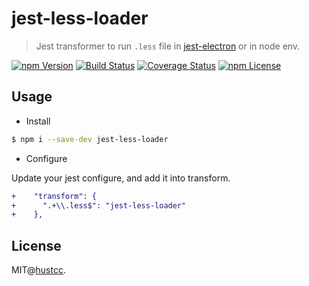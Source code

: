 # jest-less-loader

> Jest transformer to run `.less` file in [jest-electron](https://github.com/hustcc/jest-electron) or in node env.


[![npm Version](https://img.shields.io/npm/v/jest-less-loader.svg)](https://www.npmjs.com/package/jest-less-loader)
[![Build Status](https://github.com/hustcc/jest-less-loader/workflows/build/badge.svg)](https://github.com/hustcc/jest-less-loader/actions)
[![Coverage Status](https://coveralls.io/repos/github/hustcc/jest-less-loader/badge.svg)](https://coveralls.io/github/hustcc/jest-less-loader)
[![npm License](https://img.shields.io/npm/l/jest-less-loader.svg)](https://www.npmjs.com/package/jest-less-loader)



## Usage


 - Install
 
```bash
$ npm i --save-dev jest-less-loader
```

 - Configure

Update your jest configure, and add it into transform.

```diff
+    "transform": {
+      ".+\\.less$": "jest-less-loader"
+    },
```



## License

MIT@[hustcc](https://github.com/hustcc).
